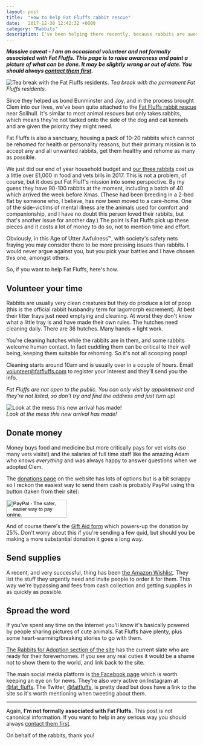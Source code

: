 ```yaml
---
layout: post
title:  "How to help Fat Fluffs rabbit rescue"
date:   2017-12-30 12:42:32 +0000
category: "Rabbits"
description: I've been helping there recently, because rabbits are awesome. There are a number of ways you can help too. 
---
```


***Massive caveat - I am an occasional volunteer and not formally associated with Fat Fluffs. This page is to raise awareness and paint a picture of what can be done. It may be slightly wrong or out of date. You should always [contact them first](http://www.fatfluffs.com/contact/).*** 

![Tea break with the Fat Fluffs residents.](http://blog.peteashton.com/images/fatfluffs1.jpg)
*Tea break with the permanent Fat Fluffs residents.*

Since they helped us bond Bunminster and Joy, and in the process brought Clem into our lives, we've been quite attached to the [Fat Fluffs rabbit rescue](http://www.fatfluffs.com) near Solihull. It's similar to most animal rescues but only takes rabbits, which means they're not tacked onto the side of the dog and cat kennels and are given the priority they might need. 

Fat Fluffs is also a sanctuary, housing a pack of 10-20 rabbits which cannot be rehomed for health or personality reasons, but their primary mission is to accept any and all unwanted rabbits, get them healthy and rehome as many as possible. 

We just did our end of year household budget and [our three rabbits](http://bunminster.uk) cost us a little over £1,000 in food and vets bills in 2017. This is not a problem, of course, but it does put Fat Fluff's mission into some perspective. By my guess they have 90-100 rabbits at the moment, including a batch of 40 which arrived the week before Xmas. (These had been breeding in a 2-bed flat by someone who, I believe, has now been moved to a care-home. One of the side-victims of mental illness are the animals used for comfort and companionship, and I have no doubt this person loved their rabbits, but that's another issue for another day.) The point is Fat Fluffs pick up these pieces and it costs a lot of money to do so, not to mention time and effort. 

Obviously, in this Age of Utter Awfulness&#8482;, with society's safety nets fraying you may consider there to be more pressing issues than rabbits. I would never argue against you, but you pick your battles and I have chosen this one, amongst others. 

So, if you want to help Fat Fluffs, here's how. 

## Volunteer your time

Rabbits are usually very clean creatures but they do produce a lot of poop (this is the official rabbit husbandry term for lagomorph excrement). At best their litter trays just need emptying and cleaning. At worst they don't know what a little tray is and have made their own rules. The hutches need cleaning daily. There are 36 hutches. Many hands = light work.

You're cleaning hutches while the rabbits are in them, and some rabbits welcome human contact. In fact cuddling them can be critical to their well being, keeping them suitable for rehoming. So it's not all scooping poop!

Cleaning starts around 10am and is usually over in a couple of hours. Email volunteer@fatfluffs.com to register your interest and they'll send you the info. 

*Fat Fluffs are not open to the public. You can only visit by appointment and they're not listed, so don't try and find the address and just turn up!*

![Look at the mess this new arrival has made!](http://blog.peteashton.com/images/fatfluffs2.jpg)  
*Look at the mess this new arrival has made!*


## Donate money

Money buys food and medicine but more critically pays for vet visits (so many vets visits!) and the salaries of full time staff like the amazing Adam who knows *everything* and was always happy to answer questions when we adopted Clem. 

The [donations page](http://www.fatfluffs.com/donate/) on the website has lots of options but is a bit scrappy so I reckon the easiest way to send them cash is probably PayPal using this button (taken from their site):

<form action="https://www.paypal.com/cgi-bin/webscr" accept-charset="UNKNOWN" enctype="application/x-www-form-urlencoded" method="post">
<input name="cmd" type="hidden" value="_s-xclick" /><input name="hosted_button_id" type="hidden" value="3CBSBJJ2DHAQ2" /><input style="width: 160px; height: 47px;" alt="PayPal - The safer, easier way to pay online." name="submit" src="https://www.paypalobjects.com/en_US/GB/i/btn/btn_donateCC_LG.gif" type="image" />
</form>

And of course there's the [Gift Aid form](http://www.fatfluffs.com/media/website/file/FF_Gift_Aid_Declaration_April_2011.pdf) which powers-up the donation by 25%. Don't worry about this if you're sending a few quid, but should you be making a more substantial donation it goes a long way. 

## Send supplies

A recent, and very successful, thing has been [the Amazon Wishlist](http://amzn.eu/0Vprfmq). They list the stuff they urgently need and invite people to order it for them. This way we're bypassing and fees from cash collection and getting supplies in as quickly as possible. 

## Spread the word

If you've spent any time on the internet you'll know it's basically powered by people sharing pictures of cute animals. Fat Fluffs have plenty, plus some heart-warming/breaking stories to go with them. 

[The Rabbits for Adoption section of the site](http://www.fatfluffs.com/rabbit/list/) has the current slate who are ready for their foreverhomes. If you see any real cuties it would be a shame not to show them to the world, and link back to the site. 

The main social media platform is [the Facebook page](https://www.facebook.com/fatfluffs/) which is worth keeping an eye on for news. They're also very active on Instagram at [@fat_fluffs](https://www.instagram.com/fat_fluffs/). The Twitter, [@fatfluffs](https://twitter.com/fatfluffs), is pretty dead but does have a link to the site so it's worth mentioning when tweeting about them. 

* * *

Again, **I'm not formally associated with Fat Fluffs.** This post is not canonical information. If you want to help in any serious way you should always [contact them first](http://www.fatfluffs.com/contact/). 

On behalf of the rabbits, thank you! 
